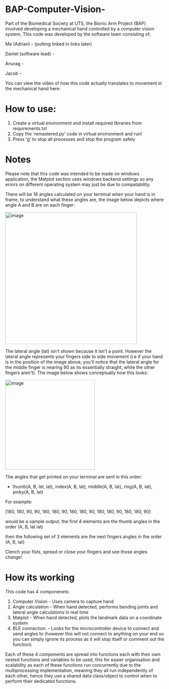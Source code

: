 # BAP-Computer-Vision-
Part of the Biomedical Society at UTS, the Bionic Arm Project (BAP) involved developing a mechanical hand controlled by a computer vision system. This code was developed by the software team consisting of; 

Me (Adrian) - (putting linked in links later)

Daniel (software lead) - 

Anurag - 

Jacob - 

You can view the video of how this code actually translates to movement in the mechanical hand here:

[<Videos>](https://drive.google.com/drive/folders/1-24nlewgdvUrevBZ6LZN-M61UWab__Bv?usp=sharing)

# How to use:
1. Create a virtual environment and install required libraries from requirements.txt
2. Copy the 'remastered.py' code in virtual environment and run!
3. Press 'g' to stop all processes and stop the program safely

# Notes
Please note that this code was intended to be made on windows application, the Matplot section uses windows backend settings so any errors on different operating system may just be due to compatability.

There will be 16 angles calculated on your terminal when your hand is in frame, to understand what these angles are, the image below depicts where angle A and B are on each finger:

<img width="417" alt="image" src="https://github.com/user-attachments/assets/103124ef-a7b6-406e-9a20-6a456b5d5e8c">

The lateral angle (lat) isn't shown because it isn't a point. However the lateral angle represents your fingers side to side movement (i.e if your hand is in the position of the image above, you'll notice that the lateral angle for the middle finger is nearing 90 as its essentially straight, while the other fingers aren't). The image below shows conceptually how this looks:

<img width="284" alt="image" src="https://github.com/user-attachments/assets/be99b991-b366-4df7-97d4-00e1a2364627">

The angles that get printed on your terminal are sent in this order:
- thumb(A, B, lat, lat), index(A, B, lat), middle(A, B, lat), ring(A, B, lat), pinky(A, B, lat)


For example:

[180, 180, 90, 90, 180, 180, 90, 180, 180, 90, 180, 180, 90, 180, 180, 90] 

would be a sample output, the first 4 elements are the thumb angles in the order (A, B, lat lat)

then the following set of 3 elements are the next fingers angles in the order (A, B, lat)

Clench your fists, spread or close your fingers and see those angles change!

# How its working
This code has 4 componenets: 
1. Computer Vision - Uses camera to capture hand
2. Angle calculation - When hand detected, performs bending joints and lateral angle calculations in real time
3. Matplot - When hand detected, plots the landmark data on a coordinate system
4. BLE connection. - Looks for the microcontroller device to connect and send angles to (however this will not connect to anything on your end so you can simply ignore its process as it will stop itself or comment out the function)

Each of these 4 components are spread into functions each with their own nested functions and variables to be used, this for easier organisation and scalability as each of these functions run concurrently due to the multiprocessing implementation, meaning they all run independently of each other, hence they use a shared data class/object to control when to perform their dedicated functions.

